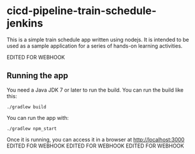 # cicd-pipeline-train-schedule-jenkins

This is a simple train schedule app written using nodejs. It is intended to be used as a sample application for a series of hands-on learning activities.

EDITED FOR WEBHOOK

## Running the app

You need a Java JDK 7 or later to run the build. You can run the build like this:

    ./gradlew build

You can run the app with:

    ./gradlew npm_start

Once it is running, you can access it in a browser at [http://localhost:3000](http://localhost:3000)
EDITED FOR WEBHOOK
EDITED FOR WEBHOOK
EDITED FOR WEBHOOK
